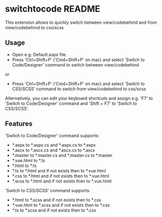 # switchtocode README

This extension allows to quickly switch between view/codebehind and from view/codebehind to css/scss

## Usage

- Open e.g. Default.aspx file.
- Press 'Ctrl+Shift+P' ('Cmd+Shift+P' on mac) and select 'Switch to Code/Designer' command to switch between view/codebehind

or 

- Press 'Ctrl+Shift+P' ('Cmd+Shift+P' on mac) and select 'Switch to CSS/SCSS' command to switch from view/codebehind to css/scss

Alternatively, you can edit your keyboard shortcuts and assign e.g. 'F7' to 'Switch to Code/Designer' command and 'Shift + F7' to 'Switch to CSS/SCSS'.

## Features

'Switch to Code/Designer' command supports:
- *.aspx to *.aspx.cs and *.aspx.cs to *.aspx
- *.ascx to *.ascx.cs and *.ascx.cs to *.ascx
- *.master to *.master.cs and *.master.cs to *.master
- *.vue.html to *.ts
- *.html to *.ts
- *.ts to *.html and if not exists then to *.vue.html
- *.css to *.html and if not exists then to *.vue.html
- *.scss to *.html and if not exists then to *.vue.html

'Switch to CSS/SCSS' command supports:
- *.html to *.scss and if not exists then to *.css
- *.vue.html to *.scss and if not exists then to *.css
- *.ts to *.scss and if not exists then to *.css